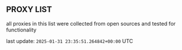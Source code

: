 ## PROXY LIST

all proxies in this list were collected from open sources and tested for functionality

last update: `2025-01-31 23:35:51.264842+00:00` UTC